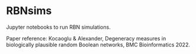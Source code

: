 # RBNsims
Jupyter notebooks to run RBN simulations.

Paper reference: Kocaoglu & Alexander, Degeneracy measures in biologically plausible random Boolean networks, BMC Bioinformatics 2022.
